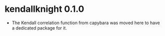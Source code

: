 # kendallknight 0.1.0

* The Kendall correlation function from capybara was moved here to have a
  dedicated package for it.
